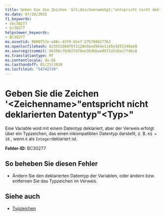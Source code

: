 ```yaml
---
title: Geben Sie die Zeichen '&lt;Zeichenname&gt;"entspricht nicht deklarierten Datentyp"&lt;Typ&gt;"
ms.date: 07/20/2015
f1_keywords:
- vbc30277
- bc30277
helpviewer_keywords:
- BC30277
ms.assetid: 9808f57e-a46c-43f9-b5e7-275794627763
ms.openlocfilehash: 823552868f6f3128e5bed964e1145e3d35148ae8
ms.sourcegitcommit: 6b308cf6d627d78ee36dbbae8972a310ac7fd6c8
ms.translationtype: MT
ms.contentlocale: de-DE
ms.lasthandoff: 01/23/2019
ms.locfileid: "54742720"
---
```

# <a name="type-character-ltcharacternamegt-does-not-match-declared-data-type-lttypegt"></a>Geben Sie die Zeichen '&lt;Zeichenname&gt;"entspricht nicht deklarierten Datentyp"&lt;Typ&gt;"
Eine Variable wird mit einem Datentyp deklariert, aber der Verweis erfolgt über ein Typzeichen, das einen inkompatiblen Datentyp darstellt, z. B. `K$ = 10` , wenn `K` als `Integer`deklariert ist.  
  
 **Fehler-ID:** BC30277  
  
## <a name="to-correct-this-error"></a>So beheben Sie diesen Fehler  
  
-   Ändern Sie den deklarierten Datentyp der Variablen, oder ändern bzw. entfernen Sie das Typzeichen im Verweis.  
  
## <a name="see-also"></a>Siehe auch
- [Typzeichen](../../visual-basic/programming-guide/language-features/data-types/type-characters.md)
